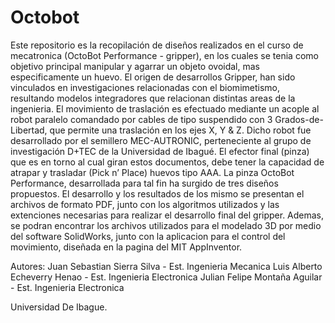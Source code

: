 # Octobot

Este repositorio es la recopilación de diseños realizados en el curso de mecatronica (OctoBot Performance - gripper), en los cuales se tenia como objetivo principal manipular y agarrar un objeto ovoidal, mas especificamente un huevo. El origen de desarrollos Gripper, han sido vinculados en investigaciones relacionadas con el biomimetismo, resultando modelos integradores que relacionan distintas areas de la ingenieria. El movimiento de traslación es efectuado mediante un acople al robot paralelo comandado por cables de tipo suspendido con 3 Grados-de-Libertad, que permite una traslación en los ejes X, Y & Z. Dicho robot fue desarrollado por el semillero MEC-AUTRONIC, perteneciente al grupo de investigación D+TEC de la Universidad de Ibagué.  El efector final (pinza) que es en torno al cual giran estos documentos, debe tener la capacidad de atrapar y trasladar (Pick n’ Place) huevos tipo AAA. La pinza OctoBot Performance, desarrollada para tal fin ha surgido de tres diseños propuestos. El desarrollo y los resultados de los mismo se presentan el archivos de formato PDF, junto con los algoritmos utilizados y las extenciones necesarias para realizar el desarrollo final del gripper. Ademas, se podran encontrar los archivos utilizados para el modelado 3D por medio del software SolidWorks, junto con la aplicacion para el control del movimiento, diseñada en la pagina del MIT AppInventor.

Autores:
Juan Sebastian Sierra Silva - Est. Ingenieria Mecanica
Luis Alberto Echeverry Henao - Est. Ingenieria Electronica
Julian Felipe Montaña Aguilar - Est. Ingenieria Electronica 

Universidad De Ibague.
